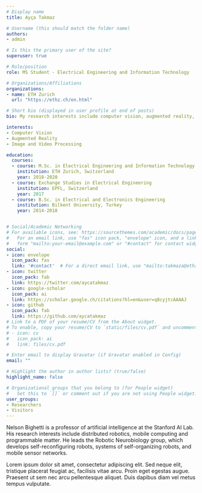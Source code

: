 ```yaml
---
# Display name
title: Ayça Takmaz

# Username (this should match the folder name)
authors:
- admin

# Is this the primary user of the site?
superuser: true

# Role/position
role: MS Student - Electrical Engineering and Information Technology

# Organizations/Affiliations
organizations:
- name: ETH Zurich
  url: "https://ethz.ch/en.html"

# Short bio (displayed in user profile at end of posts)
bio: My research interests include computer vision, augmented reality, image and video processing.

interests:
- Computer Vision
- Augmented Reality
- Image and Video Processing

education:
  courses:
  - course: M.Sc. in Electrical Engineering and Information Technology
    institution: ETH Zurich, Switzerland
    year: 2018-2020
  - course: Exchange Studies in Electrical Engineering
    institution: EPFL, Switzerland
    year: 2017
  - course: B.Sc. in Electrical and Electronics Engineering
    institution: Bilkent University, Turkey
    year: 2014-2018


# Social/Academic Networking
# For available icons, see: https://sourcethemes.com/academic/docs/page-builder/#icons
#   For an email link, use "fas" icon pack, "envelope" icon, and a link in the
#   form "mailto:your-email@example.com" or "#contact" for contact widget.
social:
- icon: envelope
  icon_pack: fas
  link: '#contact'  # For a direct email link, use "mailto:takmaza@ethz.ch".
- icon: twitter
  icon_pack: fab
  link: https://twitter.com/aycatakmaz
- icon: google-scholar
  icon_pack: ai
  link: https://scholar.google.ch/citations?hl=en&user=q8cyjtcAAAAJ
- icon: github
  icon_pack: fab
  link: https://github.com/aycatakmaz
# Link to a PDF of your resume/CV from the About widget.
# To enable, copy your resume/CV to `static/files/cv.pdf` and uncomment the lines below.
# - icon: cv
#   icon_pack: ai
#   link: files/cv.pdf

# Enter email to display Gravatar (if Gravatar enabled in Config)
email: ""

# Highlight the author in author lists? (true/false)
highlight_name: false

# Organizational groups that you belong to (for People widget)
#   Set this to `[]` or comment out if you are not using People widget.
user_groups:
- Researchers
- Visitors
---
```


Nelson Bighetti is a professor of artificial intelligence at the Stanford AI Lab. His research interests include distributed robotics, mobile computing and programmable matter. He leads the Robotic Neurobiology group, which develops self-reconfiguring robots, systems of self-organizing robots, and mobile sensor networks.

Lorem ipsum dolor sit amet, consectetur adipiscing elit. Sed neque elit, tristique placerat feugiat ac, facilisis vitae arcu. Proin eget egestas augue. Praesent ut sem nec arcu pellentesque aliquet. Duis dapibus diam vel metus tempus vulputate.
